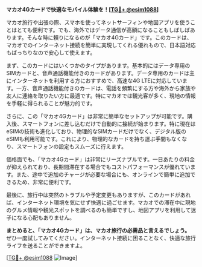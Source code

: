 **マカオ4Gカードで快適なモバイル体験を！[[TG💪+ @esim1088](https://t.me/s/esim1088)]**

マカオ旅行や出張の際、スマホを使ってネットサーフィンや地図アプリを使うことはとても便利です。でも、海外ではデータ通信が高額になることもしばしばあります。そんな時に頼りになるのが「マカオ4Gカード」です。このカードは、マカオでのインターネット接続を簡単に実現してくれる優れもので、日本語対応もばっちりなので安心して使えます。

まず、このカードにはいくつかのタイプがあります。基本的にはデータ専用のSIMカードと、音声通話機能付きのカードがあります。データ専用のカードは主にインターネットを利用する方におすすめで、高速な4G LTEに対応しています。一方、音声通話機能付きのカードは、電話を頻繁にする方や海外から家族や友人に連絡を取りたい方に最適です。特にマカオでは観光客が多く、現地の情報を手軽に得られることが魅力的です。

さらに、この「マカオ4Gカード」は非常に簡単なセットアップが可能です。購入後、スマートフォンに差し込むだけで自動的に接続が始まります。特に現在はeSIMの技術も進化しており、物理的なSIMカードだけでなく、デジタル版のeSIMも利用可能です。これにより、物理的なカードを持ち運ぶ手間もなくなり、スマートフォンの設定もスムーズに行えます。

価格面でも、「マカオ4Gカード」は非常にリーズナブルです。一日あたりの料金が抑えられており、長期間滞在する場合でもコストパフォーマンスが優れています。また、途中で追加のチャージが必要な場合にも、オンラインで簡単に追加できるため、非常に便利です。

最後に、旅行中は突然のトラブルや予定変更もありますが、このカードがあれば、インターネット環境を気にせず快適に過ごせます。マカオでの滞在中に現地のグルメ情報や観光スポットを調べるのも簡単ですし、地図アプリを利用して迷子になる心配もありません。

**まとめると、「マカオ4Gカード」は、マカオ旅行の必需品と言えるでしょう。** ぜひ一度試してみてください。インターネット接続に困ることなく、快適な旅行ライフを送ることができますよ。

[[TG💪+ @esim1088](https://t.me/s/esim1088) ![Image](https://i.postimg.cc/Y0z9fWf4/image.png)]